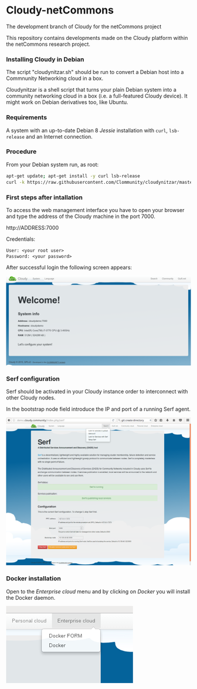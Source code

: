 # Cloudy-netCommons
The development branch of Cloudy for the netCommons project

This repository contains developments made on the Cloudy platform within the netCommons research project.

### Installing Cloudy in Debian

The script "cloudynitzar.sh" should be run to convert a Debian host into a Commnunity Networking cloud in a box.

Cloudynitzar is a shell script that turns your plain Debian system into a community networking cloud in a box (i.e. a full-featured Cloudy device). It might work on Debian derivatives too, like Ubuntu. 

### Requirements
A system with an up-to-date Debian 8 *Jessie* installation with `curl`, `lsb-release` and an Internet connection.

### Procedure
From your Debian system run, as root:

````sh
apt-get update; apt-get install -y curl lsb-release
curl -k https://raw.githubusercontent.com/Clommunity/cloudynitzar/master/cloudynitzar.sh | bash -
````

### First steps after intallation

To access the web management interface you have to open your browser and type the address of the Cloudy machine in the port 7000.

http://ADDRESS:7000

Credentials:

    User: <your root user>
    Password: <your password>

After successful login the following screen appears:

![alt text](images/Cloudy-home.png "Welcome screen")

### Serf configuration

Serf should be activated in your Cloudy instance order to interconnect with other Cloudy nodes.

In the bootstrap node field introduce the IP and port of a running Serf agent.

![alt text](images/Serf_1b.png "Serf configuration")

### Docker installation

Open to the *Enterprise cloud* menu and by clicking on *Docker* you will install the Docker daemon.

![alt text](images/Cloudy_docker_menu.png "Docker installation")


